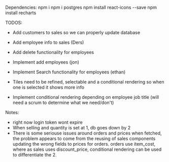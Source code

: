 Dependencies:
npm i
npm i postgres
npm install react-icons --save
npm install recharts

TODOS:
- Add customers to sales so we can properly update database 
- Add employee info to sales (Ders)
- Add delete functionality for employees
- Implement add employees (jon)
- Implement Search functionality for employees (ethan)
- Tiles need to be refined, selectable and a conditional rendering so when one is selected it shows more info


- Implement conditional rendering depending on employee job title (will need a scrum to determine what we need/don't)

Notes: 
- right now login token wont expire
- When selling and quantity is set at 1, db goes down by 2
- There is some seriouse issues around orders and prices when fetched, the problem appears to come from the reusing of sales components updating the wrong fields to prices for orders. orders use item_cost, where as sales uses discount_price, conditional rendering can be used to differentiate the 2.